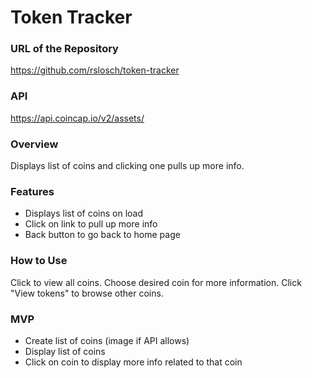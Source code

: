 # Token Tracker

### URL of the Repository
https://github.com/rslosch/token-tracker

### API
https://api.coincap.io/v2/assets/

### Overview
Displays list of coins and clicking one pulls up more info.


### Features
* Displays list of coins on load
* Click on link to pull up more info
* Back button to go back to home page

### How to Use
Click to view all coins. Choose desired coin for more information. Click "View tokens" to browse other coins.

### MVP
* Create list of coins (image if API allows)
* Display list of coins
* Click on coin to display more info related to that coin
